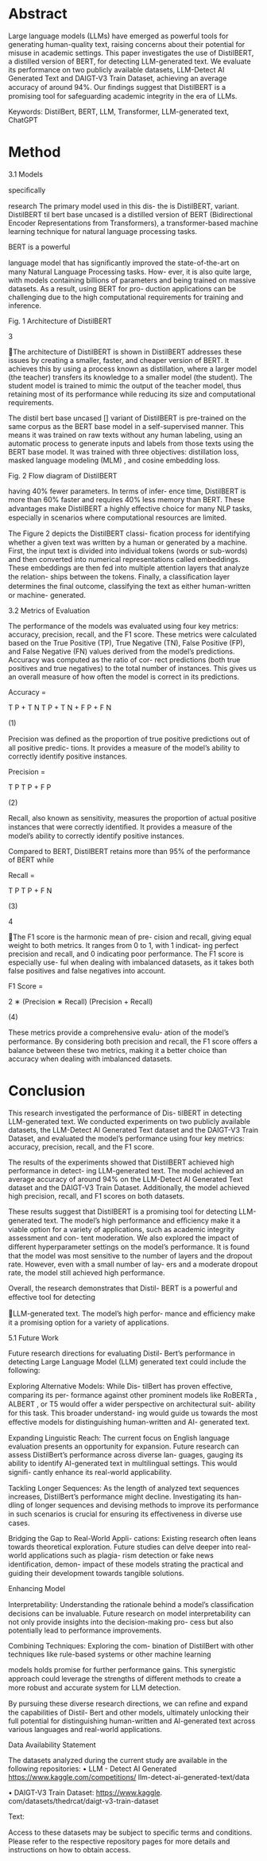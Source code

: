# Abstract

Large language models (LLMs) have emerged as powerful tools for generating human-quality text,
raising concerns about their potential for misuse in academic settings. This paper investigates the
use of DistilBERT, a distilled version of BERT, for detecting LLM-generated text. We evaluate its
performance on two publicly available datasets, LLM-Detect AI Generated Text and DAIGT-V3 Train
Dataset, achieving an average accuracy of around 94%. Our ﬁndings suggest that DistilBERT is a
promising tool for safeguarding academic integrity in the era of LLMs.

Keywords: DistilBert, BERT, LLM, Transformer, LLM-generated text, ChatGPT

# Method

3.1 Models

speciﬁcally

research
The primary model used in this
dis-
the
is
DistilBERT,
variant. DistilBERT
til bert base uncased
is a distilled version of BERT (Bidirectional
Encoder Representations from Transformers), a
transformer-based machine learning technique for
natural language processing tasks.

BERT is a powerful

language model that
has signiﬁcantly improved the state-of-the-art on
many Natural Language Processing tasks. How-
ever, it is also quite large, with models containing
billions of parameters  and being trained on
massive datasets. As a result, using BERT for pro-
duction applications can be challenging due to the
high computational requirements for training and
inference.

Fig. 1 Architecture of DistilBERT

3

The architecture of DistilBERT is shown in
DistilBERT addresses these issues by
creating a smaller, faster, and cheaper version of
BERT. It achieves this by using a process known
as distillation, where a larger model (the teacher)
transfers its knowledge to a smaller model (the
student). The student model is trained to mimic
the output of the teacher model, thus retaining
most of its performance while reducing its size and
computational requirements.

The distil bert base uncased [] variant of
DistilBERT is pre-trained on the same corpus as
the BERT base model in a self-supervised manner.
This means it was trained on raw texts without
any human labeling, using an automatic process
to generate inputs and labels from those texts
using the BERT base model. It was trained with
three objectives: distillation loss, masked language
modeling (MLM) , and cosine embedding loss.

Fig. 2 Flow diagram of DistilBERT

having 40% fewer parameters. In terms of infer-
ence time, DistilBERT is more than 60% faster
and requires 40% less memory than BERT. These
advantages make DistilBERT a highly eﬀective
choice for many NLP tasks, especially in scenarios
where computational resources are limited.

The Figure 2 depicts the DistilBERT classi-
ﬁcation process for identifying whether a given
text was written by a human or generated by
a machine. First, the input text is divided into
individual tokens (words or sub-words) and then
converted into numerical representations called
embeddings. These embeddings are then fed into
multiple attention layers that analyze the relation-
ships between the tokens. Finally, a classiﬁcation
layer determines the ﬁnal outcome, classifying
the text as either human-written or machine-
generated.

3.2 Metrics of Evaluation

The performance of the models was evaluated
using four key metrics: accuracy, precision, recall,
and the F1 score. These metrics were calculated
based on the True Positive (TP), True Negative
(TN), False Positive (FP), and False Negative
(FN) values derived from the model’s predictions.
Accuracy was computed as the ratio of cor-
rect predictions (both true positives and true
negatives) to the total number of instances. This
gives us an overall measure of how often the model
is correct in its predictions.

Accuracy =

T P + T N
T P + T N + F P + F N

(1)

Precision was deﬁned as the proportion of
true positive predictions out of all positive predic-
tions. It provides a measure of the model’s ability
to correctly identify positive instances.

Precision =

T P
T P + F P

(2)

Recall, also known as sensitivity, measures
the proportion of actual positive instances that
were correctly identiﬁed. It provides a measure of
the model’s ability to correctly identify positive
instances.

Compared to BERT, DistilBERT retains more
than 95% of the performance of BERT while

Recall =

T P
T P + F N

(3)

4

The F1 score is the harmonic mean of pre-
cision and recall, giving equal weight to both
metrics. It ranges from 0 to 1, with 1 indicat-
ing perfect precision and recall, and 0 indicating
poor performance. The F1 score is especially use-
ful when dealing with imbalanced datasets, as it
takes both false positives and false negatives into
account.

F1 Score =

2 ∗ (Precision ∗ Recall)
(Precision + Recall)

(4)

These metrics provide a comprehensive evalu-
ation of the model’s performance. By considering
both precision and recall, the F1 score oﬀers a
balance between these two metrics, making it a
better choice than accuracy when dealing with
imbalanced datasets.

# Conclusion

This research investigated the performance of Dis-
tilBERT in detecting LLM-generated text. We
conducted experiments on two publicly available
datasets, the LLM-Detect AI Generated Text
dataset and the DAIGT-V3 Train Dataset, and
evaluated the model’s performance using four key
metrics: accuracy, precision, recall, and the F1
score.

The results of the experiments showed that
DistilBERT achieved high performance in detect-
ing LLM-generated text. The model achieved
an average accuracy of around 94% on the
LLM-Detect AI Generated Text dataset and
the DAIGT-V3 Train Dataset. Additionally, the
model achieved high precision, recall, and F1
scores on both datasets.

These results suggest that DistilBERT is a
promising tool for detecting LLM-generated text.
The model’s high performance and eﬃciency make
it a viable option for a variety of applications,
such as academic integrity assessment and con-
tent moderation. We also explored the impact of
diﬀerent hyperparameter settings on the model’s
performance. It is found that the model was most
sensitive to the number of layers and the dropout
rate. However, even with a small number of lay-
ers and a moderate dropout rate, the model still
achieved high performance.

Overall, the research demonstrates that Distil-
BERT is a powerful and eﬀective tool for detecting

LLM-generated text. The model’s high perfor-
mance and eﬃciency make it a promising option
for a variety of applications.

5.1 Future Work

Future research directions for evaluating Distil-
Bert’s performance in detecting Large Language
Model (LLM) generated text could include the
following:

Exploring Alternative Models: While Dis-
tilBert has proven eﬀective, comparing its per-
formance against other prominent models like
RoBERTa , ALBERT , or T5  would
oﬀer a wider perspective on architectural suit-
ability for this task. This broader understand-
ing would guide us towards the most eﬀective
models for distinguishing human-written and AI-
generated text.

Expanding Linguistic Reach: The current
focus on English language evaluation presents an
opportunity for expansion. Future research can
assess DistilBert’s performance across diverse lan-
guages, gauging its ability to identify AI-generated
text in multilingual settings. This would signiﬁ-
cantly enhance its real-world applicability.

Tackling Longer Sequences: As the length
of analyzed text sequences increases, DistilBert’s
performance might decline. Investigating its han-
dling of longer sequences and devising methods
to improve its performance in such scenarios is
crucial for ensuring its eﬀectiveness in diverse use
cases.

Bridging the Gap to Real-World Appli-
cations: Existing research often leans towards
theoretical exploration. Future studies can delve
deeper into real-world applications such as plagia-
rism detection or fake news identiﬁcation, demon-
impact of these models
strating the practical
and guiding their development towards tangible
solutions.

Enhancing Model

Interpretability:
Understanding the rationale behind a model’s
classiﬁcation decisions can be invaluable. Future
research on model interpretability can not only
provide insights into the decision-making pro-
cess but also potentially lead to performance
improvements.

Combining Techniques: Exploring the com-
bination of DistilBert with other techniques like
rule-based systems or other machine learning

models holds promise for further performance
gains. This synergistic approach could leverage the
strengths of diﬀerent methods to create a more
robust and accurate system for LLM detection.

By pursuing these diverse research directions,
we can reﬁne and expand the capabilities of Distil-
Bert and other models, ultimately unlocking their
full potential
for distinguishing human-written
and AI-generated text across various languages
and real-world applications.

Data Availability Statement

The datasets analyzed during the current study
are available in the following repositories:
• LLM - Detect AI Generated
https://www.kaggle.com/competitions/
llm-detect-ai-generated-text/data

• DAIGT-V3 Train Dataset: https://www.kaggle.
com/datasets/thedrcat/daigt-v3-train-dataset

Text:

Access to these datasets may be subject to
speciﬁc terms and conditions. Please refer to the
respective repository pages for more details and
instructions on how to obtain access.

